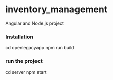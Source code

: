 # inventory_management
Angular and Node.js project

 
### Installation
cd openlegacyapp
npm run build

### run the project
cd server
npm start
